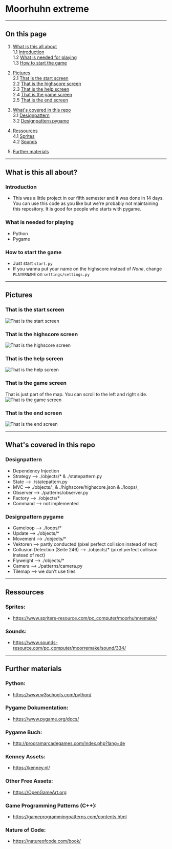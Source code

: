 # Moorhuhn extreme

---

## On this page

1. [What is this all about](#what-is-this-all-about)  
   1.1 [Introduction](#introduction)  
   1.2 [What is needed for playing](#what-is-needed-for-playing)  
   1.3 [How to start the game](#how-to-start-the-game)

2. [Pictures](#pictures)  
   2.1 [That is the start screen](#that-is-the-start-screen)  
   2.2 [That is the highscore screen](#that-is-the-highscore-screen)  
   2.3 [That is the help screen](#that-is-the-help-screen)  
   2.4 [That is the game screen](#that-is-the-game-screen)  
   2.5 [That is the end screen](#that-is-the-end-screen)
3. [What's covered in this repo](#whats-covered-in-this-repo)  
   3.1 [Designpattern](#designpattern)  
   3.2 [Designpattern pygame](#designpattern-pygame)
4. [Ressources](#ressources)  
   4.1 [Sprites](#sprites)  
   4.2 [Sounds](#sounds-pygame)
5. [Further materials](#further-materials)

---

## What is this all about?

### Introduction

- This was a little project in our fifth semester and it was done in 14 days. You can use this code as you like but we're probably not maintaining this repository. It is good for people who starts with pygame.

### What is needed for playing

- Python
- Pygame

### How to start the game

- Just start `start.py`
- If you wanna put your name on the highscore instead of _None_, change `PLAYERNAME` on `settings/settings.py`

---

## Pictures

### That is the start screen

![That is the start screen](/_img/screenshots/start.png "Start Screen")

### That is the highscore screen

![That is the highscore screen](/_img/screenshots/highscore.png "Highscore Screen")

### That is the help screen

![That is the help screen](/_img/screenshots/help.png "Help Screen")

### That is the game screen

That is just part of the map. You can scroll to the left and right side.
![That is the game screen](/_img/screenshots/game.png "Game Screen")

### That is the end screen

![That is the end screen](/_img/screenshots/end.png "End Screen")

---

## What's covered in this repo

### Designpattern

- Dependency Injection
- Strategy --> ./objects/\* & ./statepattern.py
- State --> ./statepattern.py
- MVC --> ./objects/_ & ./highscore/highscore.json & ./loops/_
- Observer --> ./patterns/observer.py
- Factory --> ./objects/\*
- Command --> not implemented

### Designpattern pygame

- Gameloop --> ./loops/\*
- Update --> ./objects/\*
- Movement --> ./objects/\*
- Vektoren --> partly conducted (pixel perfect collision instead of rect)
- Collusion Detection (Seite 246) --> ./objects/\* (pixel perfect collision instead of rect)
- Flyweight --> ./objects/\*
- Camera --> ./patterns/camera.py
- Tilemap --> we don't use tiles

---

## Ressources

### Sprites:

- https://www.spriters-resource.com/pc_computer/moorhuhnremake/

### Sounds:

- https://www.sounds-resource.com/pc_computer/moorremake/sound/334/

---

## Further materials

### Python:

- https://www.w3schools.com/python/

### Pygame Dokumentation:

- https://www.pygame.org/docs/

### Pygame Buch:

- http://programarcadegames.com/index.php?lang=de

### Kenney Assets:

- https://kenney.nl/

### Other Free Assets:

- https://OpenGameArt.org

### Game Programming Patterns (C++):

- https://gameprogrammingpatterns.com/contents.html

### Nature of Code:

- https://natureofcode.com/book/
